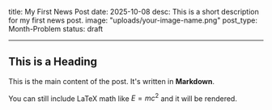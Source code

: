 title: My First News Post
date: 2025-10-08
desc: This is a short description for my first news post.
image: "uploads/your-image-name.png"
post_type: Month-Problem
status: draft

---

## This is a Heading

This is the main content of the post. It's written in **Markdown**.

You can still include LaTeX math like $E=mc^2$ and it will be rendered.